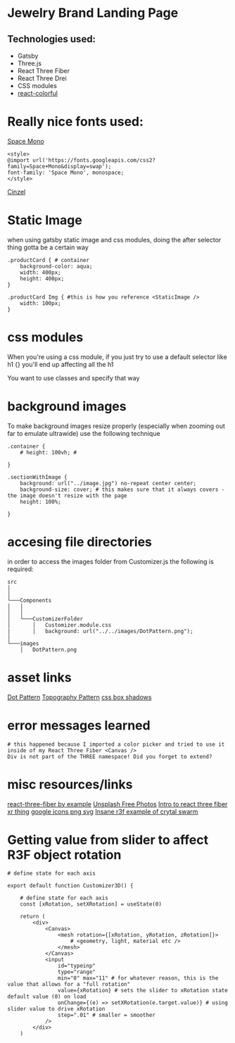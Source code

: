 # Jewelry Brand Landing Page

## Technologies used:
- Gatsby
- Three.js
- React Three Fiber
- React Three Drei
- CSS modules
- [react-colorful](https://github.com/omgovich/react-colorful)

# Really nice fonts used:
[Space Mono](https://fonts.google.com/specimen/Space+Mono?preview.text=Embrace%20an%20opulent%20future.&preview.text_type=custom#standard-styles)
```shell
<style>
@import url('https://fonts.googleapis.com/css2?family=Space+Mono&display=swap');
font-family: 'Space Mono', monospace;
</style>
```

[Cinzel](https://fonts.google.com/specimen/Cinzel?preview.text=Embrace%20an%20opulent%20future.&preview.text_type=custom)

# Static Image
when using gatsby static image and css modules, doing the after selector thing gotta be a certain way

```shell
.productCard { # container
    background-color: aqua;
    width: 400px;
    height: 400px; 
}

.productCard Img { #this is how you reference <StaticImage />
    width: 100px;
}
```

# css modules
When you're using a css module, if you just try to use a default selector like h1 {} you'll end up affecting all the h1

You want to use classes and specify that way

# background images

To make background images resize properly (especially when zooming out far to emulate ultrawide) use the following technique

```shell
.container {
    # height: 100vh; # 
    
}

.sectionWithImage {
    background: url("../image.jpg") no-repeat center center;
    background-size: cover; # this makes sure that it always covers - the image doesn't resize with the page
    height: 100%;
    
}
```

# accesing file directories

in order to access the images folder from Customizer.js the following is required:
```
src
│      
│
└───Components
│   │   
│   │
│   └───CustomizerFolder
│       │   Customizer.module.css
|       |   background: url("../../images/DotPattern.png");
│   
└───images
    │   DotPattern.png
```


# asset links
[Dot Pattern](https://www.toptal.com/designers/subtlepatterns/dot-grid-pattern/)
[Topography Pattern](https://www.toptal.com/designers/subtlepatterns/topography/)
[css box shadows](https://getcssscan.com/css-box-shadow-examples)

# error messages learned
```shell
# this happened because I imported a color picker and tried to use it inside of my React Three Fiber <Canvas />
Div is not part of the THREE namespace! Did you forget to extend?
```

# misc resources/links
[react-three-fiber by example]("https://onion2k.github.io/r3f-by-example/)
[Unsplash Free Photos](https://unsplash.com/)
[Intro to react three fiber](https://youtu.be/DPl34H2ISsk)
[xr thing](https://levar.io/home)
[google icons png svg](https://fonts.google.com/icons?icon.query=arrow+down)
[Insane r3f example of crytal swarm](https://codesandbox.io/s/r3f-particles-i-q4d2v?file=/src/index.js)

# Getting value from slider to affect R3F object rotation

```shell
# define state for each axis

export default function Customizer3D() {

    # define state for each axis
    const [xRotation, setXRotation] = useState(0)

    return (
        <div>
            <Canvas>
                <mesh rotation={[xRotation, yRotation, zRotation]}> 
                    # <geometry, light, material etc />
                </mesh>
            </Canvas>
            <input 
                id="typeinp" 
                type="range" 
                min="0" max="11" # for whatever reason, this is the value that allows for a "full rotation"
                value={xRotation} # sets the slider to xRotation state default value (0) on load
                onChange={(e) => setXRotation(e.target.value)} # using slider value to drive xRotation
                step=".01" # smaller = smoother
            />
        </div>
    )
```


